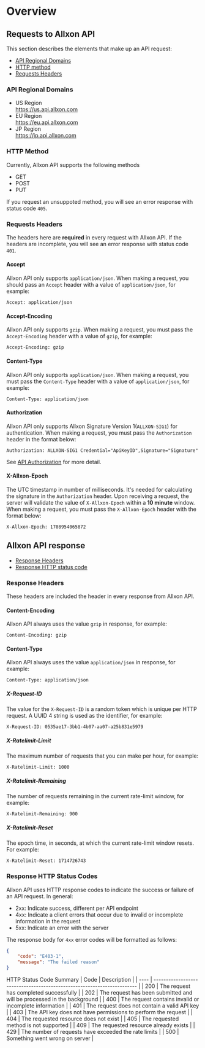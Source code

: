# Overview

## Requests to Allxon API
This section describes the elements that make up an API request:

- [API Regional Domains](#api-regional-domains)
- [HTTP method](#http-method)
- [Requests Headers](#requests-headers)


### API Regional Domains
- US Region  
  https://us.api.allxon.com
- EU Region  
  https://eu.api.allxon.com
- JP Region  
  https://jp.api.allxon.com


### HTTP Method
Currently, Allxon API supports the following methods

- GET
- POST
- PUT

If you request an unsuppoted method, you will see an error response with status code `405`.


### Requests Headers
The headers here are **required** in every request with Allxon API.
If the headers are incomplete, you will see an error response with status code `401`.

#### Accept
Allxon API only supports `application/json`. When making a request, you should pass an `Accept` header with a value of `application/json`, for example:
```
Accept: application/json
```

#### Accept-Encoding
Allxon API only supports `gzip`. When making a request, you must pass the `Accept-Encoding` header with a value of `gzip`, for example:

```
Accept-Encoding: gzip
```

#### Content-Type
Allxon API only supports `application/json`. When making a request, you must pass the `Content-Type` header with a value of `application/json`, for example:
```
Content-Type: application/json
```

#### Authorization
Allxon API only supports Allxon Signature Version 1(`ALLXON-SIG1`) for authentication. When making a request, you must pass the `Authorization` header in the format below:

```
Authorization: ALLXON-SIG1 Credential="ApiKeyID",Signature="Signature"
```

See [API Authorization](./APIAuthorization.md) for more detail.
#### X-Allxon-Epoch
The UTC timestamp in number of milliseconds. It's needed for calculating the signature in the `Authorization` header. Upon receiving a request, the server will validate the value of `X-Allxon-Epoch` within a **10 minute** window. When making a request, you must pass the `X-Allxon-Epoch` header with the format below:

```
X-Allxon-Epoch: 1708954065872
```

## Allxon API response
- [Response Headers](#response-headers)
- [Response HTTP status code](#response-http-status-code)

### Response Headers
These headers are included the header in every response from Allxon API.

#### Content-Encoding
Allxon API always uses the value `gzip` in response, for example:
```
Content-Encoding: gzip
```

#### Content-Type
Allxon API always uses the value `application/json` in response, for example:
```
Content-Type: application/json
```

##### X-Request-ID
The value for the `X-Request-ID` is a random token which is unique per HTTP request. A UUID 4 string is used as the identifier, for example:
```
X-Request-ID: 0535ae17-3bb1-4b07-aa07-a25b831e5979
```

##### X-Ratelimit-Limit
The maximum number of requests that you can make per hour, for example:
```
X-Ratelimit-Limit: 1000
```

##### X-Ratelimit-Remaining
The number of requests remaining in the current rate-limit window, for example:
```
X-Ratelimit-Remaining: 900
```

##### X-Ratelimit-Reset
The epoch time, in seconds, at which the current rate-limit window resets. For example:
```
X-Ratelimit-Reset: 1714726743
```

### Response HTTP Status Codes
Allxon API uses HTTP response codes to indicate the success or failure of an API request.
In general:
- 2xx: Indicate success, different per API endpoint
- 4xx: Indicate a client errors that occur due to invalid or incomplete information in the request
- 5xx: Indicate an error with the server

The response body for `4xx` error codes will be formatted as follows:
```json
{
    "code": "E403-1",
    "message": "The failed reason"
}
```

HTTP Status Code Summary
| Code | Description                                                             |
| ---- | ----------------------------------------------------------------------- |
| 200  | The request has completed successfully                                  |
| 202  | The request has been submitted and will be processed in the background  |
| 400  | The request contains invalid or incomplete information                  |
| 401  | The request does not contain a valid API key                            |
| 403  | The API key does not have permissions to perform the request            |
| 404  | The requested resource does not exist                                   |
| 405  | The requested method is not supported                                   |
| 409  | The requested resource already exists                                   |
| 429  | The number of requests have exceeded the rate limits                    |
| 500  | Something went wrong on server                                          |
